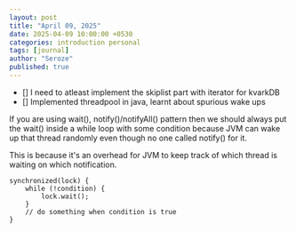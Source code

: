 ```yaml
---
layout: post
title: "April 09, 2025"
date: 2025-04-09 10:00:00 +0530
categories: introduction personal
tags: [journal]
author: "Seroze"
published: true
---
```


- [] I need to atleast implement the skiplist part with iterator for kvarkDB
- [] Implemented threadpool in java, learnt about spurious wake ups

If you are using wait(), notify()/notifyAll() pattern then we should always put
the wait() inside a while loop with some condition because JVM can wake up that
thread randomly even though no one called notify() for it.

This is because it's an overhead for JVM to keep track of which thread is waiting on
which notification.

```
synchronized(lock) {
    while (!condition) {
        lock.wait();
    }
    // do something when condition is true
}
```
